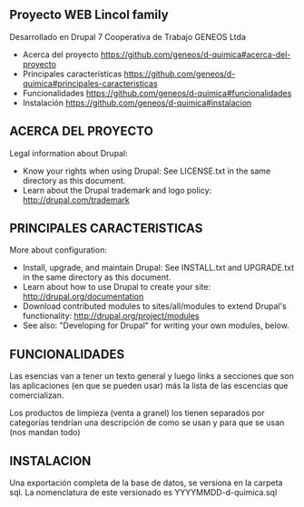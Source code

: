 
Proyecto WEB Lincol family
---------------------

Desarrollado en Drupal 7
Cooperativa de Trabajo GENEOS Ltda

 * Acerca del proyecto
   https://github.com/geneos/d-quimica#acerca-del-proyecto
 * Principales características
   https://github.com/geneos/d-quimica#principales-caracteristicas
 * Funcionalidades
   https://github.com/geneos/d-quimica#funcionalidades
 * Instalación
   https://github.com/geneos/d-quimica#instalacion
 

ACERCA DEL PROYECTO
------------

 
Legal information about Drupal:
 * Know your rights when using Drupal:
   See LICENSE.txt in the same directory as this document.
 * Learn about the Drupal trademark and logo policy:
   http://drupal.com/trademark

PRINCIPALES CARACTERISTICAS
--------------------------

 
More about configuration:
 * Install, upgrade, and maintain Drupal:
   See INSTALL.txt and UPGRADE.txt in the same directory as this document.
 * Learn about how to use Drupal to create your site:
   http://drupal.org/documentation
 * Download contributed modules to sites/all/modules to extend Drupal's
   functionality:
   http://drupal.org/project/modules
 * See also: "Developing for Drupal" for writing your own modules, below.

FUNCIONALIDADES
---------------------

Las esencias van a tener un texto general y luego links a secciones que son las aplicaciones (en que se pueden usar) más la lista de las escencias que comercializan.

Los productos de limpieza (venta a granel) los tienen separados por categorías tendrían una descripción de como se usan y para que se usan (nos mandan todo)


INSTALACION
----------

Una exportación completa de la base de datos, se versiona en la carpeta sql.
La nomenclatura de este versionado es YYYYMMDD-d-quimica.sql
 
